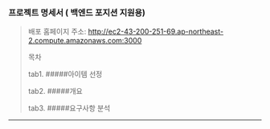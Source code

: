 ### 프로젝트 명세서 ( 백엔드 포지션 지원용)

> 배포 홈페이지 주소: http://ec2-43-200-251-69.ap-northeast-2.compute.amazonaws.com:3000
>
> 목차
> 
> tab1. #####아이템 선정
> 
> tab2. #####개요
> 
> tab3. #####요구사항 분석

-----------------

